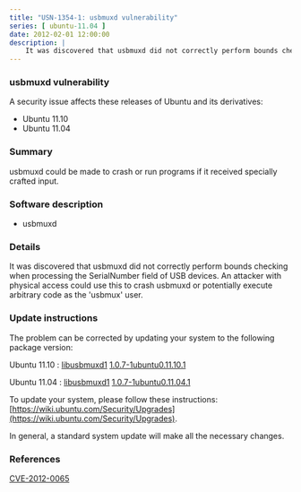 ```yaml
---
title: "USN-1354-1: usbmuxd vulnerability"
series: [ ubuntu-11.04 ]
date: 2012-02-01 12:00:00
description: |
    It was discovered that usbmuxd did not correctly perform bounds checking when processing the SerialNumber field of USB devices. An attacker with physical access could use this to crash usbmuxd or potentially execute arbitrary code as the &#39;usbmux&#39; user. 
--- 
```

 
### usbmuxd vulnerability

A security issue affects these releases of Ubuntu and its derivatives:

* Ubuntu 11.10
* Ubuntu 11.04

### Summary

usbmuxd could be made to crash or run programs if it received specially crafted input.

### Software description

* usbmuxd 

### Details

It was discovered that usbmuxd did not correctly perform bounds checking when processing the SerialNumber field of USB devices. An attacker with physical access could use this to crash usbmuxd or potentially execute arbitrary code as the &#39;usbmux&#39; user. 

### Update instructions

The problem can be corrected by updating your system to the following package version:

Ubuntu 11.10
 : [libusbmuxd1](https://launchpad.net/ubuntu/+source/usbmuxd) <span> [1.0.7-1ubuntu0.11.10.1](https://launchpad.net/ubuntu/+source/usbmuxd/1.0.7-1ubuntu0.11.10.1) </span> 

Ubuntu 11.04
 : [libusbmuxd1](https://launchpad.net/ubuntu/+source/usbmuxd) <span> [1.0.7-1ubuntu0.11.04.1](https://launchpad.net/ubuntu/+source/usbmuxd/1.0.7-1ubuntu0.11.04.1) </span> 

To update your system, please follow these instructions: [https://wiki.ubuntu.com/Security/Upgrades](https://wiki.ubuntu.com/Security/Upgrades).

In general, a standard system update will make all the necessary changes. 

### References

 [CVE-2012-0065](http://people.ubuntu.com/~ubuntu-security/cve/CVE-2012-0065)
 

